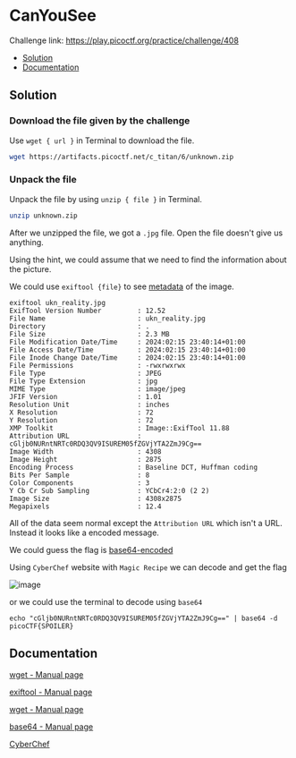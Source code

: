 # CanYouSee
Challenge link: https://play.picoctf.org/practice/challenge/408
- [Solution](#solution)
- [Documentation](#documentation)
## Solution
### Download the file given by the challenge
Use `wget { url }` in Terminal to download the file.
```bash
wget https://artifacts.picoctf.net/c_titan/6/unknown.zip
```
### Unpack the file 
Unpack the file by using `unzip { file }` in Terminal.
```bash
unzip unknown.zip
```
After we unzipped the file, we got a `.jpg` file. Open the file doesn't give us anything. 

Using the hint, we could assume that we need to find the information about the picture.

We could use `exiftool {file}` to see [metadata](https://en.wikipedia.org/wiki/Metadata) of the image.
```
exiftool ukn_reality.jpg
ExifTool Version Number         : 12.52
File Name                       : ukn_reality.jpg
Directory                       : .
File Size                       : 2.3 MB
File Modification Date/Time     : 2024:02:15 23:40:14+01:00
File Access Date/Time           : 2024:02:15 23:40:14+01:00
File Inode Change Date/Time     : 2024:02:15 23:40:14+01:00
File Permissions                : -rwxrwxrwx
File Type                       : JPEG
File Type Extension             : jpg
MIME Type                       : image/jpeg
JFIF Version                    : 1.01
Resolution Unit                 : inches
X Resolution                    : 72
Y Resolution                    : 72
XMP Toolkit                     : Image::ExifTool 11.88
Attribution URL                 : cGljb0NURntNRTc0RDQ3QV9ISUREM05fZGVjYTA2ZmJ9Cg==
Image Width                     : 4308
Image Height                    : 2875
Encoding Process                : Baseline DCT, Huffman coding
Bits Per Sample                 : 8
Color Components                : 3
Y Cb Cr Sub Sampling            : YCbCr4:2:0 (2 2)
Image Size                      : 4308x2875
Megapixels                      : 12.4
```
All of the data seem normal except the `Attribution URL` which isn't a URL. Instead it looks like a encoded message. 

We could guess the flag is [base64-encoded](https://en.wikipedia.org/wiki/Base64)

Using `CyberChef` website with `Magic Recipe` we can decode and get the flag

![image](https://github.com/user-attachments/assets/860168ee-3efb-4f2f-90d3-dcc02fd1e763)

or we could use the terminal to decode using `base64`
```
echo "cGljb0NURntNRTc0RDQ3QV9ISUREM05fZGVjYTA2ZmJ9Cg==" | base64 -d
picoCTF{SPOILER}
```
## Documentation 
[wget - Manual page](https://linux.die.net/man/1/wget)

[exiftool - Manual page](https://linux.die.net/man/1/exiftool)

[wget - Manual page](https://linux.die.net/man/1/wget)

[base64 - Manual page](https://linux.die.net/man/1/base64)

[CyberChef](https://gchq.github.io/CyberChef/)



